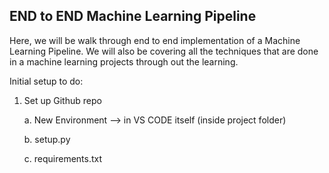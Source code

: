 ## END to END Machine Learning Pipeline 
Here, we will be walk through end to end implementation of a Machine Learning Pipeline. We will also be covering all the techniques that are done in a machine learning projects through out the learning. 


Initial setup to do:
1. Set up Github repo

   
	a. New Environment —> in VS CODE itself (inside project folder)

	b. setup.py

	c. requirements.txt
